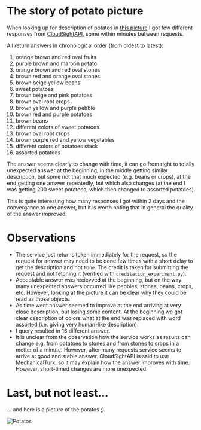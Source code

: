 
# The story of potato picture

When looking up for description of potatos in [this picture](https://upload.wikimedia.org/wikipedia/commons/a/ab/Patates.jpg) I got few different responses from [CloudSightAPI](http://cloudsightapi.com/), some within minutes between requests.

All return answers in chronological order (from oldest to latest):
1. orange brown and red oval fruits
2. purple brown and maroon potato
3. orange brown and red oval stones
4. brown red and orange oval stones
5. brown beige yellow beans
6. sweet potatoes
7. brown beige and pink potatoes
8. brown oval root crops
9. brown yellow and purple pebble
10. brown red and purple potatoes
11. brown beans
12. different colors of sweet potatoes
13. brown oval root crops
14. brown purple red and yellow vegetables
15. different colors of potatoes stack
16. assorted potatoes

The answer seems clearly to change with time, it can go from right to totally unexpected answer at the beginning, in the middle getting similar description, but some not that much expected (e.g. beans or crops), at the end getting one answer repeatedly, but which also changes (at the end I was getting 200 sweet potatoes, which then changed to assorted potatoes).

This is quite interesting how many responses I got within 2 days and the convergance to one answer, but it is worth noting that in general the quality of the answer improved.

# Observations

* The service just returns token immediately for the request, so the request for answer may need to be done few times with a short delay to get the description and not `None`. The credit is taken for submitting the request and not fetching it (verified with `creditation_experiment.py`).
* Acceptable answer was recievved at the beginning, but on the way many unexpected answers occurred like pebbles, stones, beans, crops, etc. However, looking at the picture it can be clear why they could be read as those objects.
* As time went answer seemed to improve at the end arriving at very close description, but losing some content. At the beginning we got clear description of colors what at the end was replaced with word assorted (i.e. giving very human-like description).
* I query resulted in 16 different answer.
* It is unclear from the observation how the service works as results can change e.g. from potatoes to stones and from stones to crops in a metter of a minute. However, after many requests service seems to arrive at good and stable answer. CloudSightAPI is said to use MechanicalTurk, so it may explain how the answer improves with time. However, short-timed changes are more unexpected.

# Last, but not least...

... and here is a picture of the potatos ;).

![Potatos](https://upload.wikimedia.org/wikipedia/commons/a/ab/Patates.jpg)

